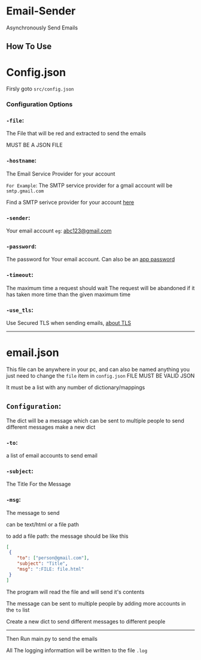 # Email-Sender
Asynchronously Send Emails

## How To Use

# Config.json
Firsly goto `src/config.json`

### Configuration Options

### `-file`:
The File that will be red and extracted to send the emails

MUST BE A JSON FILE

### `-hostname`:

The Email Service Provider for your account

`For Example`: The SMTP service provider for a gmail account will be `smtp.gmail.com`

Find a SMTP serivce provider for your account [here](https://www.arclab.com/en/kb/email/list-of-smtp-and-pop3-servers-mailserver-list.html)

### `-sender`:
Your email account 
`eg`: abc123@gmail.com

### `-password`:
The password for Your email account.
Can also be an [app password](https://support.google.com/accounts/answer/185833?hl=en)

### `-timeout`:
The maximum time a request should wait
The request will be abandoned if it has taken more time than the given maximum time

### `-use_tls`:
Use Secured TLS when sending emails, [about TLS](https://www.cloudflare.com/learning/ssl/transport-layer-security-tls/)
<hr>

# email.json
This file can be anywhere in your pc, and can also be named anything you just need to change the `file` item in `config.json`
FILE MUST BE VALID JSON

It must be a list with any number of dictionary/mappings

## `Configuration`:

The dict will be a message which can be sent to multiple people
to send different messages make a new dict

### `-to`:
a list of email accounts to send email

### `-subject`:
The Title For the Message

### `-msg`:
The message to send

can be text/html or a file path

to add a file path: the message should be like this

```json
[
 {
    "to": ["person@gmail.com"],
    "subject": "Title",
    "msg": ":FILE: file.html"
 }
]
```
The program will read the file and will send it's contents

The message can be sent to multiple people by adding more accounts in the `to` list

Create a new dict to send different messages to different people
<hr>

Then Run main.py to send the emails

All The logging informattion will be written to the file `.log`
